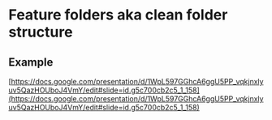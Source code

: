 # Feature folders aka clean folder structure

## Example

[https://docs.google.com/presentation/d/1WpL597GGhcA6ggU5PP_vqkjnxlyuv5QazHOUboJ4VmY/edit#slide=id.g5c700cb2c5_1_158](https://docs.google.com/presentation/d/1WpL597GGhcA6ggU5PP_vqkjnxlyuv5QazHOUboJ4VmY/edit#slide=id.g5c700cb2c5_1_158)
